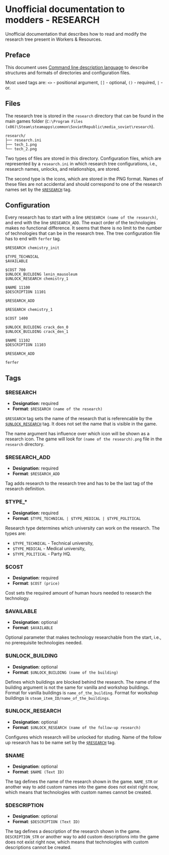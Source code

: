 # Unofficial documentation to modders - RESEARCH

Unofficial documentation that describes how to read and modify the
research tree present in Workers & Resources.

## Preface

This document uses [Command line description language][1] to describe
structures and formats of directories and configuration files.

Most used tags are:
`<>` - positional argument,
`[]` - optional,
`()` - required,
 `|` - or.

## Files

The research tree is stored in the `research` directory that can be found
in the main games folder (`C:\Program Files (x86)\Steam\steamapps\common\SovietRepublic\media_soviet\research`).

```
research/
├── research.ini
├── tech_1.png
└── tech_2.png
```

Two types of files are stored in this directory. Configuration files, which
are represented by a `research.ini` in which research tree configurations,
i.e., research names, unlocks, and relationships, are stored.

The second type is the icons, which are stored in the PNG format. Names
of these files are not accidental and should correspond to one of the
research names set by the [`$RESEARCH`][1] tag.


## Configuration

Every research has to start with a line `$RESEARCH (name of the research)`,
and end with the line `$RESEARCH_ADD`. The exact order of the technologies
makes no functional difference. It seems that there is no limit to the number
of technologies that can be in the research tree. The tree configuration file
has to end with `ferfer` tag.

```
$RESEARCH chemistry_init

$TYPE_TECHNICAL
$AVAILABLE

$COST 700
$UNLOCK_BUILDING lenin_mausoleum
$UNLOCK_RESEARCH chemistry_1

$NAME 11100
$DESCRIPTION 11101

$RESEARCH_ADD

$RESEARCH chemistry_1

$COST 1400

$UNLOCK_BUILDING crack_den_0
$UNLOCK_BUILDING crack_den_1

$NAME 11102
$DESCRIPTION 11103

$RESEARCH_ADD

ferfer
```

## Tags

### $RESEARCH

- **Designation**:  required
- **Format**: `$RESEARCH (name of the research)`

`$RESEARCH` tag sets the name of the research that is referencable by
the [`$UNLOCK_RESEARCH`][2] tag. It does not set the name that is
visible in the game.

The name argument has influence over which icon will be shown as
a research icon. The game will look for `(name of the research).png` file in
the `research` directory.

### $RESEARCH_ADD

- **Designation**:  required
- **Format**: `$RESEARCH_ADD`

Tag adds research to the research tree and has to be the last tag of the
research definition.

### $TYPE_*

- **Designation**:  required
- **Format**: `$TYPE_TECHNICAL | $TYPE_MEDICAL | $TYPE_POLITICAL`

Research type determines which university can work on the research. The
types are:

- `$TYPE_TECHNICAL` - Technical university,
- `$TYPE_MEDICAL` - Medical university,
- `$TYPE_POLITICAL` - Party HQ.

### $COST

- **Designation**:  required
- **Format**: `$COST (price)`

Cost sets the required amount of human hours needed to research the
technology.

### $AVAILABLE

- **Designation**:  optional
- **Format**: `$AVAILABLE`

Optional parameter that makes technology researchable from the start,
i.e., no prerequisite technologies needed.

### $UNLOCK_BUILDING

- **Designation**:  optional
- **Format**: `$UNLOCK_BUILDING (name of the building)`

Defines which buildings are blocked behind the research. The name of
the building argument is not the same for vanilla and workshop buildings.
Format for vanilla buildings is `name_of_the_building`. Format for
workshop buildings is `steam_item_ID/name_of_the_buildings`.

### $UNLOCK_RESEARCH

- **Designation**:  optional
- **Format**: `$UNLOCK_RESEARCH (name of the follow-up research)`

Configures which research will be unlocked for studing. Name of the follow up
research has to be name set by the [`$RESEARCH`][1] tag.

### $NAME

- **Designation**:  optional
- **Format**: `$NAME (Text ID)`

The tag defines the name of the research shown in the game.
`NAME_STR` or another way to add custom names into the game does
not exist right now, which means that technologies with custom names
cannot be created.

### $DESCRIPTION

- **Designation**:  optional
- **Format**: `$DESCRIPTION (Text ID)`

The tag defines a description of the research shown in the game.
`DESCRIPTION_STR` or another way to add custom descriptions into the game does
not exist right now, which means that technologies with custom descriptions
cannot be created.

[1]: #$RESEARCH
[2]: #$UNLOCK_RESEARCH
